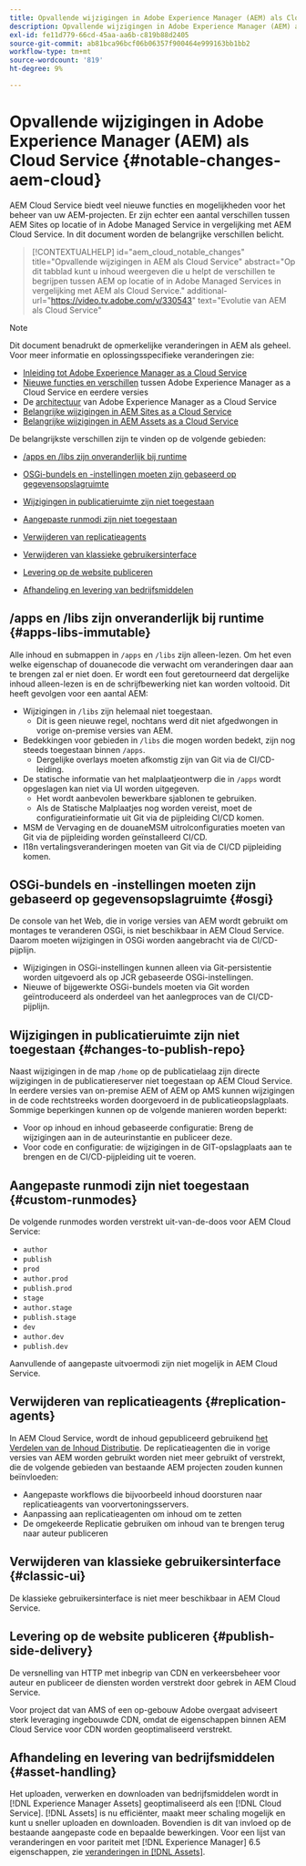 ```yaml
---
title: Opvallende wijzigingen in Adobe Experience Manager (AEM) als Cloud Service
description: Opvallende wijzigingen in Adobe Experience Manager (AEM) als Cloud Service
exl-id: fe11d779-66cd-45aa-aa6b-c819b88d2405
source-git-commit: ab81bca96bcf06b06357f900464e999163bb1bb2
workflow-type: tm+mt
source-wordcount: '819'
ht-degree: 9%

---
```


# Opvallende wijzigingen in Adobe Experience Manager (AEM) als Cloud Service {#notable-changes-aem-cloud}

AEM Cloud Service biedt veel nieuwe functies en mogelijkheden voor het beheer van uw AEM-projecten. Er zijn echter een aantal verschillen tussen AEM Sites op locatie of in Adobe Managed Service in vergelijking met AEM Cloud Service. In dit document worden de belangrijke verschillen belicht.

>[!CONTEXTUALHELP]
>id="aem_cloud_notable_changes"
>title="Opvallende wijzigingen in AEM als Cloud Service"
>abstract="Op dit tabblad kunt u inhoud weergeven die u helpt de verschillen te begrijpen tussen AEM op locatie of in Adobe Managed Services in vergelijking met AEM als Cloud Service."
>additional-url="https://video.tv.adobe.com/v/330543" text="Evolutie van AEM als Cloud Service"


>[!NOTE]
>Dit document benadrukt de opmerkelijke veranderingen in AEM als geheel. Voor meer informatie en oplossingsspecifieke veranderingen zie:
>
>* [Inleiding tot Adobe Experience Manager as a Cloud Service](/help/overview/introduction.md)
>* [Nieuwe functies en verschillen](/help/overview/what-is-new-and-different.md) tussen Adobe Experience Manager as a Cloud Service en eerdere versies
>* De [architectuur](/help/overview/architecture.md) van Adobe Experience Manager as a Cloud Service
>* [Belangrijke wijzigingen in AEM Sites as a Cloud Service](/help/sites-cloud/sites-cloud-changes.md)
>* [Belangrijke wijzigingen in AEM Assets as a Cloud Service](/help/assets/assets-cloud-changes.md)


De belangrijkste verschillen zijn te vinden op de volgende gebieden:

* [/apps en /libs zijn onveranderlijk bij runtime](#apps-libs-immutable)

* [OSGi-bundels en -instellingen moeten zijn gebaseerd op gegevensopslagruimte](#osgi)

* [Wijzigingen in publicatieruimte zijn niet toegestaan](#changes-to-publish-repo)

* [Aangepaste runmodi zijn niet toegestaan](#custom-runmodes)

* [Verwijderen van replicatieagents](#replication-agents)

* [Verwijderen van klassieke gebruikersinterface](#classic-ui)

* [Levering op de website publiceren](#publish-side-delivery)

* [Afhandeling en levering van bedrijfsmiddelen](#asset-handling)

## /apps en /libs zijn onveranderlijk bij runtime {#apps-libs-immutable}

Alle inhoud en submappen in `/apps` en `/libs` zijn alleen-lezen. Om het even welke eigenschap of douanecode die verwacht om veranderingen daar aan te brengen zal er niet doen. Er wordt een fout geretourneerd dat dergelijke inhoud alleen-lezen is en de schrijfbewerking niet kan worden voltooid. Dit heeft gevolgen voor een aantal AEM:

* Wijzigingen in `/libs` zijn helemaal niet toegestaan.
   * Dit is geen nieuwe regel, nochtans werd dit niet afgedwongen in vorige on-premise versies van AEM.
* Bedekkingen voor gebieden in `/libs` die mogen worden bedekt, zijn nog steeds toegestaan binnen `/apps`.
   * Dergelijke overlays moeten afkomstig zijn van Git via de CI/CD-leiding.
* De statische informatie van het malplaatjeontwerp die in `/apps` wordt opgeslagen kan niet via UI worden uitgegeven.
   * Het wordt aanbevolen bewerkbare sjablonen te gebruiken.
   * Als de Statische Malplaatjes nog worden vereist, moet de configuratieinformatie uit Git via de pijpleiding CI/CD komen.
* MSM de Vervaging en de douaneMSM uitrolconfiguraties moeten van Git via de pijpleiding worden geïnstalleerd CI/CD.
* I18n vertalingsveranderingen moeten van Git via de CI/CD pijpleiding komen.

## OSGi-bundels en -instellingen moeten zijn gebaseerd op gegevensopslagruimte {#osgi}

De console van het Web, die in vorige versies van AEM wordt gebruikt om montages te veranderen OSGi, is niet beschikbaar in AEM Cloud Service. Daarom moeten wijzigingen in OSGi worden aangebracht via de CI/CD-pijplijn.

* Wijzigingen in OSGi-instellingen kunnen alleen via Git-persistentie worden uitgevoerd als op JCR gebaseerde OSGi-instellingen.
* Nieuwe of bijgewerkte OSGi-bundels moeten via Git worden geïntroduceerd als onderdeel van het aanlegproces van de CI/CD-pijplijn.

## Wijzigingen in publicatieruimte zijn niet toegestaan {#changes-to-publish-repo}

Naast wijzigingen in de map `/home` op de publicatielaag zijn directe wijzigingen in de publicatiereserver niet toegestaan op AEM Cloud Service. In eerdere versies van on-premise AEM of AEM op AMS kunnen wijzigingen in de code rechtstreeks worden doorgevoerd in de publicatieopslagplaats. Sommige beperkingen kunnen op de volgende manieren worden beperkt:

* Voor op inhoud en inhoud gebaseerde configuratie: Breng de wijzigingen aan in de auteurinstantie en publiceer deze.
* Voor code en configuratie: de wijzigingen in de GIT-opslagplaats aan te brengen en de CI/CD-pijpleiding uit te voeren.

## Aangepaste runmodi zijn niet toegestaan {#custom-runmodes}

De volgende runmodes worden verstrekt uit-van-de-doos voor AEM Cloud Service:

* `author`
* `publish`
* `prod`
* `author.prod`
* `publish.prod`
* `stage`
* `author.stage`
* `publish.stage`
* `dev`
* `author.dev`
* `publish.dev`

Aanvullende of aangepaste uitvoermodi zijn niet mogelijk in AEM Cloud Service.

## Verwijderen van replicatieagents {#replication-agents}

In AEM Cloud Service, wordt de inhoud gepubliceerd gebruikend [het Verdelen van de Inhoud Distributie](https://sling.apache.org/documentation/bundles/content-distribution.html). De replicatieagenten die in vorige versies van AEM worden gebruikt worden niet meer gebruikt of verstrekt, die de volgende gebieden van bestaande AEM projecten zouden kunnen beïnvloeden:

* Aangepaste workflows die bijvoorbeeld inhoud doorsturen naar replicatieagents van voorvertoningsservers.
* Aanpassing aan replicatieagenten om inhoud om te zetten
* De omgekeerde Replicatie gebruiken om inhoud van te brengen terug naar auteur publiceren

## Verwijderen van klassieke gebruikersinterface {#classic-ui}

De klassieke gebruikersinterface is niet meer beschikbaar in AEM Cloud Service.

## Levering op de website publiceren {#publish-side-delivery}

De versnelling van HTTP met inbegrip van CDN en verkeersbeheer voor auteur en publiceer de diensten worden verstrekt door gebrek in AEM Cloud Service.

Voor project dat van AMS of een op-gebouw Adobe overgaat adviseert sterk leveraging ingebouwde CDN, omdat de eigenschappen binnen AEM Cloud Service voor CDN worden geoptimaliseerd verstrekt.

## Afhandeling en levering van bedrijfsmiddelen {#asset-handling}

Het uploaden, verwerken en downloaden van bedrijfsmiddelen wordt in [!DNL Experience Manager Assets] geoptimaliseerd als een [!DNL Cloud Service]. [!DNL Assets] is nu efficiënter, maakt meer schaling mogelijk en kunt u sneller uploaden en downloaden. Bovendien is dit van invloed op de bestaande aangepaste code en bepaalde bewerkingen. Voor een lijst van veranderingen en voor pariteit met [!DNL Experience Manager] 6.5 eigenschappen, zie [veranderingen in  [!DNL Assets]](/help/assets/assets-cloud-changes.md).
